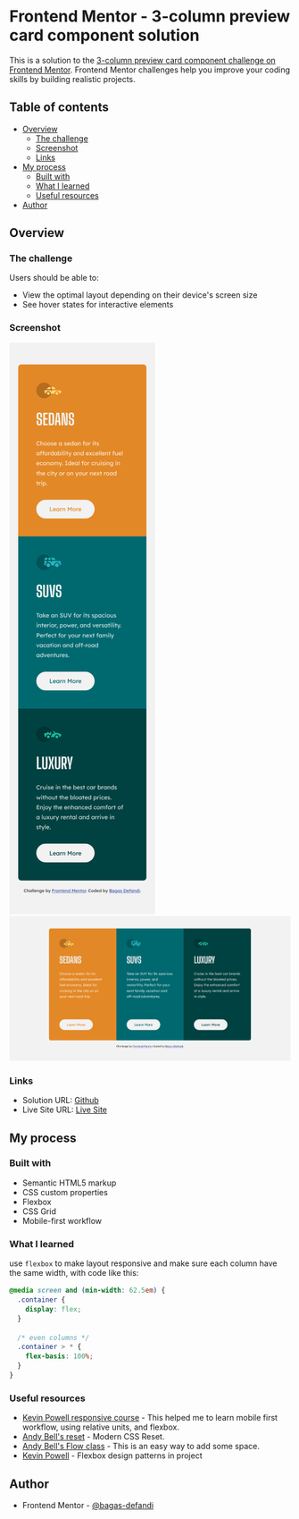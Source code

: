 # Frontend Mentor - 3-column preview card component solution

This is a solution to the [3-column preview card component challenge on Frontend Mentor](https://www.frontendmentor.io/challenges/3column-preview-card-component-pH92eAR2-). Frontend Mentor challenges help you improve your coding skills by building realistic projects.

## Table of contents

- [Overview](#overview)
  - [The challenge](#the-challenge)
  - [Screenshot](#screenshot)
  - [Links](#links)
- [My process](#my-process)
  - [Built with](#built-with)
  - [What I learned](#what-i-learned)
  - [Useful resources](#useful-resources)
- [Author](#author)

## Overview

### The challenge

Users should be able to:

- View the optimal layout depending on their device's screen size
- See hover states for interactive elements

### Screenshot

![](./design/screenshot-mobile.png)
![](./design/screenshot-desktop.png)

### Links

- Solution URL: [Github](https://github.com/bagas-defandi/Frontend-Mentor/tree/master/3-column-preview-card-component)
- Live Site URL: [Live Site](https://bagas-defandi-frontend-mentor.netlify.app/3-column-preview-card-component/)

## My process

### Built with

- Semantic HTML5 markup
- CSS custom properties
- Flexbox
- CSS Grid
- Mobile-first workflow

### What I learned

use `flexbox` to make layout responsive and make sure each column have the same width, with code like this:

```css
@media screen and (min-width: 62.5em) {
  .container {
    display: flex;
  }

  /* even columns */
  .container > * {
    flex-basis: 100%;
  }
}
```

### Useful resources

- [Kevin Powell responsive course](https://courses.kevinpowell.co/conquering-responsive-layouts) - This helped me to learn mobile first workflow, using relative units, and flexbox.
- [Andy Bell's reset](https://piccalil.li/blog/a-modern-css-reset/) - Modern CSS Reset.
- [Andy Bell's Flow class](https://piccalil.li/quick-tip/flow-utility/) - This is an easy way to add some space.
- [Kevin Powell](https://www.youtube.com/watch?v=vQAvjof1oe4) - Flexbox design patterns in project

## Author

- Frontend Mentor - [@bagas-defandi](https://www.frontendmentor.io/profile/bagas-defandi)
